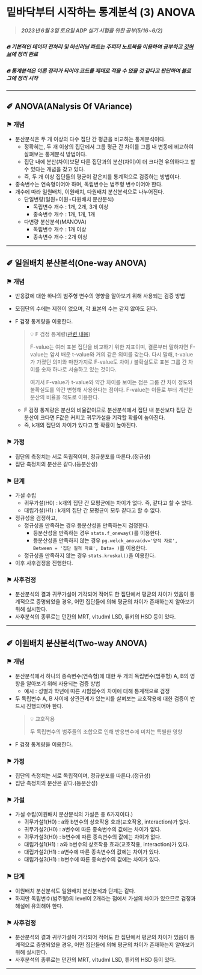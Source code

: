 # 밑바닥부터 시작하는 통계분석 (3) ANOVA

> ##### 2023년 6월 3일 토요일 ADP 실기 시험을 위한 공부(5/16~6/2)
##### 🔥 기본적인 데이터 전처리 및 머신러닝 파트는 주피터 노트북을 이용하여 공부하고 [깃허브](https://github.com/DMIS0126/ADP/tree/main/Private_Study)에 정리 완료
##### 🔥 통계분석은 이론 정리가 되어야 코드를 제대로 적을 수 있을 것 같다고 판단하여 블로그에 정리 시작

---

## ✐ ANOVA(ANalysis Of VAriance)
### ⚑ 개념
* 분산분석은 두 개 이상의 다수 집단 간 평균을 비교하는 통계분석이다.
  * 정확히는, 두 개 이상의 집단에서 그룹 평균 간 차이를 그룹 내 변동에 비교하여 살펴보는 통계분석 방법이다.
  * 집단 내에 분산(차이)보닫 다른 집단과의 분산(차이)이 더 크다면 유의하다고 할 수 있다는 개념을 갖고 있다.
  * 즉, 두 개 이상 집단들의 평균이 같은지를 통계적으로 검증하는 방법이다.
* 종속변수는 연속형이어야 하며, 독립변수는 범주형 변수이어야 한다.
* 개수에 따라 일원배치, 이원배치, 다원배치 분산분석으로 나누어진다.
  * 단일변량(일원+이원+다원배치 분산분석)
    * 독립변수 개수 : 1개, 2개, 3개 이상
    * 종속변수 개수 : 1개, 1개, 1개
  * 다변량 분산분석(MANOVA)
    * 독립변수 개수 : 1개 이상
    * 종속변수 개수 : 2개 이상
---
## ✐ 일원배치 분산분석(One-way ANOVA)
### ⚑ 개념
* 반응값에 대한 하나의 범주형 변수의 영향을 알아보기 위해 사용되는 검증 방법
* 모집단의 수에는 제한이 없으며, 각 표본의 수는 같지 않아도 된다.
* F 검정 통계량을 이용한다.
  > 💡 F 검정 통계량([관련 내용](https://angeloyeo.github.io/2020/02/29/ANOVA.html))
  >
  > F-value는 여러 표본 집단을 비교하기 위한 지표이며, 결론부터 말하자면 F-value는 앞서 배운 t-value와 거의 같은 의미를 갖는다. 
  > 다시 말해, t-value가 가졌던 의미와 마찬가지로 F-value도 차이 / 불확실도로 표본 그룹 간 차이를 숫자 하나로 서술하고 있는 것이다.
  > 
  > 여기서 F-value가 t-value와 약간 차이를 보이는 점은 그룹 간 차이 정도와 불확실도를 약간 변형해 사용한다는 점이다. F-value는 이들로 부터 계산한 분산의 비율을 척도로 이용한다.
  
  * F 검정 통계량은 분산의 비율값이므로 분산분석에서 집단 내 분산보다 집단 간 분산이 크다면 F값은 커지고 귀무가설을 기각할 확률이 높아진다.
  * 즉, k개의 집단의 차이가 있다고 할 확률이 높아진다.

### ⚑ 가정
* 집단의 측정치는 서로 독립적이며, 정규분포를 따른다.(정규성)
* 집단 측정치의 분산은 같다.(등분산성)


### ⚑ 단계
* 가설 수립
  * 귀무가설(H0) : k개의 집단 간 모평균에는 차이가 없다. 즉, 같다고 할 수 있다.
  * 대립가설(H1) : k개의 집단 간 모평균이 모두 같다고 할 수 없다.
* 정규성을 검정하고,
  * 정규성을 만족하는 경우 등분산성을 만족하는지 검정한다.
    * 등분산성을 만족하는 경우 `stats.f_oneway()`를 이용한다.
    * 등분산성을 만족하지 않는 경우 `pg.welck_anova(dv='양적 자료', Between = '집단 질적 자료', Data= )`를 이용한다.
  * 정규성을 만족하지 않는 경우 `stats.kruskal()`을 이용한다.
* 이후 사후검정을 진행한다.

### ⚑ 사후검정
* 분산분석의 결과 귀무가설이 기각되어 적어도 한 집단에서 평균의 차이가 있음이 통계적으로 증명되었을 경우, 어떤 집단들에 의해 평균의 차이가 존재하는지 알아보기 위해 실시한다.
* 사후분석의 종류로는 던칸의 MRT, vltudml LSD, 튜키의 HSD 등이 있다.

---

## ✐ 이원배치 분산분석(Two-way ANOVA)
### ⚑ 개념
* 분산분석에서 하나의 종속변수(연속형)에 대한 두 개의 독립변수(범주형) A, B의 영향을 알아보기 위해 사용되는 검증 방법
  * 예시 : 성별과 학년에 따른 시험점수의 차이에 대해 통계적으로 검정
* 두 독립변수 A, B 사이에 상관관계가 있는지를 살펴보는 교호작용에 대한 검증이 반드시 진행되어야 한다.
  > 💡 교호작용
  > 
  > 두 독립변수의 범주들의 조합으로 인해 반응변수에 미치는 특별한 영향
* F 검정 통계량을 이용한다.

### ⚑ 가정
* 집단의 측정치는 서로 독립적이며, 정규분포를 따른다.(정규성)
* 집단 측정치의 분산은 같다.(등분산성)


### ⚑ 가설
* 가설 수립(이원배치 분산분석의 가설은 총 6가지이다.)
  * 귀무가설1(H0) : a와 b변수의 상호작용 효과(교호작용, interaction)가 없다.
  * 귀무가설2(H0) : a변수에 따른 종속변수의 값에는 차이가 없다.
  * 귀무가설3(H0) : b변수에 따른 종속변수의 값에는 차이가 없다.
  * 대립가설1(H1) : a와 b변수의 상호작용 효과(교호작용, interaction)가 있다.
  * 대립가설2(H1) : a변수에 따른 종속변수의 값에는 차이가 있다.
  * 대립가설3(H1) : b변수에 따른 종속변수의 값에는 차이가 있다.

### ⚑ 단계
* 이원배치 분산분석도 일원배치 분산분석과 단계는 같다.
* 하지만 독립변수(범주형)의 level이 2개라는 점에서 가설의 차이가 있으므로 검정과 해설에 유의해야 한다.


### ⚑ 사후검정
* 분산분석의 결과 귀무가설이 기각되어 적어도 한 집단에서 평균의 차이가 있음이 통계적으로 증명되었을 경우, 어떤 집단들에 의해 평균의 차이가 존재하는지 알아보기 위해 실시한다.
* 사후분석의 종류로는 던칸의 MRT, vltudml LSD, 튜키의 HSD 등이 있다.




---

